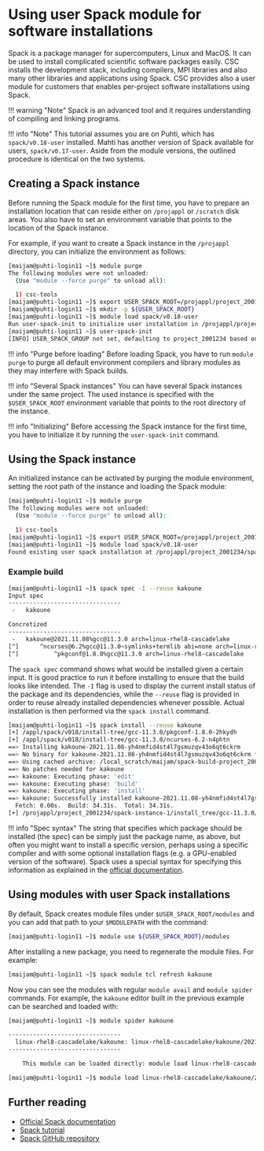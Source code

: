 # Using user Spack module for software installations

Spack is a package manager for supercomputers, Linux and MacOS. It can be used
to install complicated scientific software packages easily. CSC installs the
development stack, including compilers, MPI libraries and also many other
libraries and applications using Spack. CSC provides also a user module for
customers that enables per-project software installations using Spack.

!!! warning "Note"
    Spack is an advanced tool and it requires understanding of
    compiling and linking programs.

!!! info "Note"
    This tutorial assumes you are on Puhti, which has `spack/v0.18-user` installed.
    Mahti has another version of Spack available for users, `spack/v0.17-user`.
    Aside from the module versions, the outlined procedure is identical on the two
    systems.

## Creating a Spack instance

Before running the Spack module for the first time, you have to prepare an
installation location that can reside either on `/projappl` or `/scratch` disk
areas. You also have to set an environment variable that points to the location
of the Spack instance.

For example, if you want to create a Spack instance in the `/projappl`
directory, you can initialize the environment as follows:

```bash
[maijam@puhti-login11 ~]$ module purge
The following modules were not unloaded:
  (Use "module --force purge" to unload all):

  1) csc-tools
[maijam@puhti-login11 ~]$ export USER_SPACK_ROOT=/projappl/project_2001234/spack-instance-1
[maijam@puhti-login11 ~]$ mkdir -p ${USER_SPACK_ROOT}
[maijam@puhti-login11 ~]$ module load spack/v0.18-user
Run user-spack-init to initialize user installation in /projappl/project_2001234/spack-instance-1
[maijam@puhti-login11 ~]$ user-spack-init
[INFO] USER_SPACK_GROUP not set, defaulting to project_2001234 based on target directory
```

!!! info "Purge before loading"
    Before loading Spack, you have to run `module purge` to purge all default
    environment compilers and library modules as they may interfere with Spack
    builds.

!!! info "Several Spack instances"
    You can have several Spack instances under the same project. The used
    instance is specified with the `$USER_SPACK_ROOT` environment variable that
    points to the root directory of the instance.

!!! info "Initializing"
    Before accessing the Spack instance for the first time, you have to
    initialize it by running the `user-spack-init` command.

## Using the Spack instance

An initialized instance can be activated by purging the module environment,
setting the root path of the instance and loading the Spack module:

```bash
[maijam@puhti-login11 ~]$ module purge
The following modules were not unloaded:
  (Use "module --force purge" to unload all):

  1) csc-tools
[maijam@puhti-login11 ~]$ export USER_SPACK_ROOT=/projappl/project_2001234/spack-instance-1
[maijam@puhti-login11 ~]$ module load spack/v0.18-user
Found existing user spack installation at /projappl/project_2001234/spack-instance-1
```

### Example build

```bash
[maijam@puhti-login11 ~]$ spack spec -I --reuse kakoune
Input spec
--------------------------------
 -   kakoune

Concretized
--------------------------------
 -   kakoune@2021.11.08%gcc@11.3.0 arch=linux-rhel8-cascadelake
[^]      ^ncurses@6.2%gcc@11.3.0~symlinks+termlib abi=none arch=linux-rhel8-cascadelake
[^]          ^pkgconf@1.8.0%gcc@11.3.0 arch=linux-rhel8-cascadelake
```

The `spack spec` command shows what would be installed given a certain input.
It is good practice to run it before installing to ensure that the build looks
like intended. The `-I` flag is used to display the current install status of
the package and its dependencies, while the `--reuse` flag is provided in order
to reuse already installed dependencies whenever possible. Actual installation
is then performed via the `spack install` command.

```bash
[maijam@puhti-login11 ~]$ spack install --reuse kakoune
[+] /appl/spack/v018/install-tree/gcc-11.3.0/pkgconf-1.8.0-2hkydh
[+] /appl/spack/v018/install-tree/gcc-11.3.0/ncurses-6.2-n4phtn
==> Installing kakoune-2021.11.08-yh4nmfid4st4l7gsmuzqv43o6qt6ckrm
==> No binary for kakoune-2021.11.08-yh4nmfid4st4l7gsmuzqv43o6qt6ckrm found: installing from source
==> Using cached archive: /local_scratch/maijam/spack-build-project_2002567/source-cache/_source-cache/archive/aa/aa30889d9da11331a243a8f40fe4f6a8619321b19217debac8f565e06eddb5f4.tar.bz2
==> No patches needed for kakoune
==> kakoune: Executing phase: 'edit'
==> kakoune: Executing phase: 'build'
==> kakoune: Executing phase: 'install'
==> kakoune: Successfully installed kakoune-2021.11.08-yh4nmfid4st4l7gsmuzqv43o6qt6ckrm
  Fetch: 0.00s.  Build: 34.31s.  Total: 34.31s.
[+] /projappl/project_2001234/spack-instance-1/install_tree/gcc-11.3.0/kakoune-2021.11.08-yh4nmf
```

!!! info "Spec syntax"
    The string that specifies which package should be installed (the *spec*) can
    be simply just the package name, as above, but often you might want to install
    a specific version, perhaps using a specific compiler and with some optional
    installation flags (e.g. a GPU-enabled version of the software). Spack uses
    a special syntax for specifying this information as explained in the [official
    documentation](https://spack.readthedocs.io/en/latest/basic_usage.html#specs-dependencies).

## Using modules with user Spack installations

By default, Spack creates module files under `$USER_SPACK_ROOT/modules`
and you can add that path to your `$MODULEPATH` with the command:

```bash
[maijam@puhti-login11 ~]$ module use ${USER_SPACK_ROOT}/modules
```

After installing a new package, you need to regenerate the module files. For
example:

```bash
[maijam@puhti-login11 ~]$ spack module tcl refresh kakoune
```

Now you can see the modules with regular `module avail` and `module spider`
commands. For example, the `kakoune` editor built in the previous example can be
searched and loaded with:

```bash
[maijam@puhti-login11 ~]$ module spider kakoune

--------------------------------
  linux-rhel8-cascadelake/kakoune: linux-rhel8-cascadelake/kakoune/2021.11.08-gcc-11.3.0-yh4n
--------------------------------

    This module can be loaded directly: module load linux-rhel8-cascadelake/kakoune/2021.11.08-gcc-11.3.0-yh4n

[maijam@puhti-login11 ~]$ module load linux-rhel8-cascadelake/kakoune/2021.11.08-gcc-11.3.0-yh4n
```

## Further reading

- [Official Spack documentation](https://spack.readthedocs.io/en/latest/index.html)
- [Spack tutorial](https://spack.readthedocs.io/en/latest/tutorial.html)
- [Spack GitHub repository](https://github.com/spack/spack)
